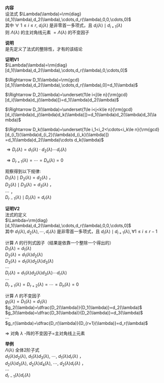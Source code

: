 **内容**  
设法式 $\Lambda(\lambda)=\rm{diag}(d_1(\lambda),d_2(\lambda),\cdots,d_r(\lambda),0,0,\cdots,0)$   
其中 $\forall\ 1\le i\le r,\ d_i(\lambda)$ 是非零首一多项式，且 $d_i(\lambda)\mid d_{i+1}(\lambda)$   
则 $\Lambda(\lambda)$ 的主对角线元素 $=\Lambda(\lambda)$ 的不变因子  
  
**说明**  
是先定义了法式的整除性，才有的该结论  
  
**证明V1**  
 $\Lambda(\lambda)=\rm{diag}[d_1(\lambda),d_2(\lambda),\cdots,d_r(\lambda),0,\cdots,0]$   
  
 $\Rightarrow D_1(\lambda)=\rm{gcd}[d_1(\lambda),d_2(\lambda),\cdots,d_r(\lambda),0]=d_1(\lambda)$   
  
 $\Rightarrow D_2(\lambda)=\underset{1\le i<j\le n}{\rm{gcd}[d_i(\lambda)d_j(\lambda)]}=d_1(\lambda)d_2(\lambda)$   
  
 $\Rightarrow D_3(\lambda)=\underset{1\le i<j<k\le n}{\rm{gcd}[d_i(\lambda)d_j(\lambda)d_k(\lambda)]}=d_1(\lambda)d_2(\lambda)d_3(\lambda)$   
  
 $\Rightarrow D_k(\lambda)=\underset{1\le i_1<i_2<\cdots<i_k\le n}{\rm{gcd}[d_{i_1}(\lambda)d_{i_2}(\lambda)d_{i_k}(\lambda)]}  
=d_1(\lambda)d_2(\lambda)\cdots d_k(\lambda)$   
  
 $\Rightarrow D_r(\lambda)=d_1(\lambda)\cdot d_2(\lambda)\cdots d_r(\lambda)$   
  
 $\Rightarrow D_{r+1}(\lambda)=\cdots=D_n(\lambda)=0$   
  
观察得到以下规律:   
 $D_1(\lambda)\mid D_2(\lambda)=d_2(\lambda)$ ，  
 $D_2(\lambda)\mid D_3(\lambda)=d_3(\lambda)$ ，  
 $\cdots$ ，  
 $D_{r-1}(\lambda)\mid D_r(\lambda)=d_r(\lambda)$   
  
**证明V2**  
法式的定义  
 $\Lambda=\rm{diag}[d_1(\lambda),d_2(\lambda),\cdots,d_r(\lambda),0,0,\cdots,0]$   
其中 $d_1(\lambda),d_2(\lambda),\cdots,d_r(\lambda)$ 是非零首一多项式，且 $d_i(\lambda)\mid d_{i+1}(\lambda),\forall 1\le i\le r-1$   
  
计算 $\Lambda$ 的行列式因子（结果是依靠一个整除一个得出的）  
 $D_1(\lambda)=d_1(\lambda)$   
 $D_2(\lambda)=d_1(\lambda)d_2(\lambda)$   
 $D_3(\lambda)=d_1(\lambda)d_2(\lambda)  
d_3(\lambda)$   
 $\cdots$   
 $D_r(\lambda)=d_1(\lambda)d_2(\lambda)  
d_3(\lambda)\cdots d_r(\lambda)$   
 $\cdots$   
 $D_{r+1}(\lambda)=D_{r+2}(\lambda)=\cdots  
=D_n(\lambda)=0$   
  
计算 $\Lambda$ 的不变因子  
 $g_1(\lambda)=D_1(\lambda)=d_1(\lambda)$   
 $g_2(\lambda)=\dfrac{D_2(\lambda)}{D_1(\lambda)}=d_2(\lambda)$   
 $g_3(\lambda)=\dfrac{D_3(\lambda)}{D_2(\lambda)}=d_3(\lambda)$   
 $\cdots$   
 $g_r(\lambda)=\dfrac{D_r(\lambda)}{D_{r+1}(\lambda)}=d_r(\lambda)$   
  
 $\Rightarrow$ 对角 $\lambda$ -阵的不变因子=主对角线上元素  
  
**举例**  
 $\Lambda(\lambda)$ 全体2阶子式  
 $d_1(\lambda)d_2(\lambda),\ d_1(\lambda)d_3(\lambda),\ \cdots,\ d_1(\lambda)d_r(\lambda)$ ，  
 $d_2(\lambda)d_3(\lambda),\ d_2(\lambda)d_4(\lambda),\ \cdots,\ d_2(\lambda)d_r(\lambda)$ ，  
 $\cdots$   
 $d_{r-1}(\lambda)d_r(\lambda)$   
